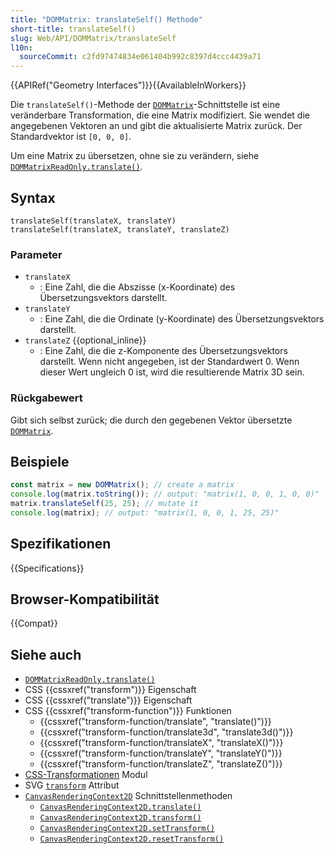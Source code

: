```yaml
---
title: "DOMMatrix: translateSelf() Methode"
short-title: translateSelf()
slug: Web/API/DOMMatrix/translateSelf
l10n:
  sourceCommit: c2fd97474834e061404b992c8397d4ccc4439a71
---
```


{{APIRef("Geometry Interfaces")}}{{AvailableInWorkers}}

Die `translateSelf()`-Methode der [`DOMMatrix`](/de/docs/Web/API/DOMMatrix)-Schnittstelle ist eine veränderbare Transformation, die eine Matrix modifiziert. Sie wendet die angegebenen Vektoren an und gibt die aktualisierte Matrix zurück. Der Standardvektor ist `[0, 0, 0]`.

Um eine Matrix zu übersetzen, ohne sie zu verändern, siehe [`DOMMatrixReadOnly.translate()`](/de/docs/Web/API/DOMMatrixReadOnly/translate).

## Syntax

```js-nolint
translateSelf(translateX, translateY)
translateSelf(translateX, translateY, translateZ)
```

### Parameter

- `translateX`
  - : Eine Zahl, die die Abszisse (x-Koordinate) des Übersetzungsvektors darstellt.
- `translateY`
  - : Eine Zahl, die die Ordinate (y-Koordinate) des Übersetzungsvektors darstellt.
- `translateZ` {{optional_inline}}
  - : Eine Zahl, die die z-Komponente des Übersetzungsvektors darstellt. Wenn nicht angegeben, ist der Standardwert 0. Wenn dieser Wert ungleich 0 ist, wird die resultierende Matrix 3D sein.

### Rückgabewert

Gibt sich selbst zurück; die durch den gegebenen Vektor übersetzte [`DOMMatrix`](/de/docs/Web/API/DOMMatrix).

## Beispiele

```js
const matrix = new DOMMatrix(); // create a matrix
console.log(matrix.toString()); // output: "matrix(1, 0, 0, 1, 0, 0)"
matrix.translateSelf(25, 25); // mutate it
console.log(matrix); // output: "matrix(1, 0, 0, 1, 25, 25)"
```

## Spezifikationen

{{Specifications}}

## Browser-Kompatibilität

{{Compat}}

## Siehe auch

- [`DOMMatrixReadOnly.translate()`](/de/docs/Web/API/DOMMatrixReadOnly/translate)
- CSS {{cssxref("transform")}} Eigenschaft
- CSS {{cssxref("translate")}} Eigenschaft
- CSS {{cssxref("transform-function")}} Funktionen
  - {{cssxref("transform-function/translate", "translate()")}}
  - {{cssxref("transform-function/translate3d", "translate3d()")}}
  - {{cssxref("transform-function/translateX", "translateX()")}}
  - {{cssxref("transform-function/translateY", "translateY()")}}
  - {{cssxref("transform-function/translateZ", "translateZ()")}}
- [CSS-Transformationen](/de/docs/Web/CSS/CSS_transforms) Modul
- SVG [`transform`](/de/docs/Web/SVG/Reference/Attribute/transform) Attribut
- [`CanvasRenderingContext2D`](/de/docs/Web/API/CanvasRenderingContext2D) Schnittstellenmethoden
  - [`CanvasRenderingContext2D.translate()`](/de/docs/Web/API/CanvasRenderingContext2D/translate)
  - [`CanvasRenderingContext2D.transform()`](/de/docs/Web/API/CanvasRenderingContext2D/transform)
  - [`CanvasRenderingContext2D.setTransform()`](/de/docs/Web/API/CanvasRenderingContext2D/setTransform)
  - [`CanvasRenderingContext2D.resetTransform()`](/de/docs/Web/API/CanvasRenderingContext2D/resetTransform)
